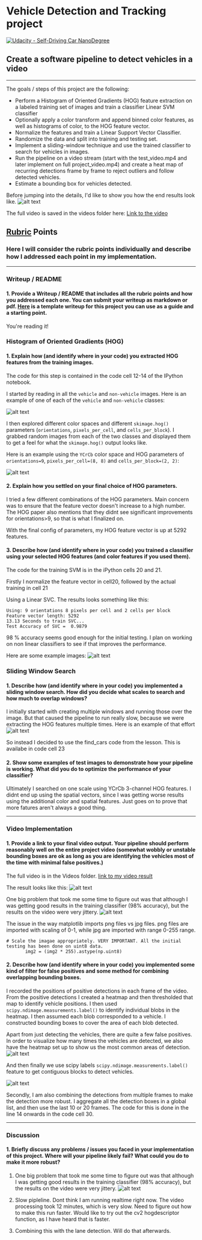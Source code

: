 # **Vehicle Detection and Tracking project**
[![Udacity - Self-Driving Car NanoDegree](https://s3.amazonaws.com/udacity-sdc/github/shield-carnd.svg)](http://www.udacity.com/drive)

## Create a software pipeline to detect vehicles in a video
---

The goals / steps of this project are the following:

* Perform a Histogram of Oriented Gradients (HOG) feature extraction on a labeled training set of images and train a classifier Linear SVM classifier
* Optionally apply a color transform and append binned color features, as well as histograms of color, to the HOG feature vector.
* Normalize the features and train a Linear Support Vector Classifier.
* Randomize the data and split into training and testing set.
* Implement a sliding-window technique and use the trained classifier to search for vehicles in images.
* Run the pipeline on a video stream (start with the test_video.mp4 and later implement on full project_video.mp4) and create a heat map of recurring detections frame by frame to reject outliers and follow detected vehicles.
* Estimate a bounding box for vehicles detected.

[//]: # (Image References)
[image0]: ./output_images/0_example_images.png
[image1]: ./output_images/1_color_hist_feature_vec.png
[image2]: ./output_images/2_spatial_vect.png
[image3]: ./output_images/3_hog_feature_vec.png
[image4]: ./output_images/4_svc_prediction_outputs.png
[image5]: ./output_images/5_sliding_windows.png
[image6]: ./output_images/6_hot_windows.png
[image7]: ./output_images/7_label_fcn_data.png

[//]: # (Video References)
[video1]: ./Videos/out_project_video_scalingerror.mp4
[video2]: ./Videos/out_project_video.mp4
[video3]: ./Videos/out_test_video.mp4

[video4]: ./Videos/gif_project_video_scalingerror.gif
[video5]: ./Videos/gif_project_video.gif
[video6]: ./Videos/gif_test_video.gif


[//]: # (Website References)
[website1]: (https://ezgif.com/)

Before jumping into the details, I'd like to show you how the end results look like.
![alt text][video5]

The full video is saved in the videos folder here:
[Link to the video](./Videos/out_project_video.mp4)


## [Rubric](https://review.udacity.com/#!/rubrics/513/view) Points
### Here I will consider the rubric points individually and describe how I addressed each point in my implementation.  

---
### Writeup / README

#### 1. Provide a Writeup / README that includes all the rubric points and how you addressed each one.  You can submit your writeup as markdown or pdf.  [Here](https://github.com/udacity/CarND-Vehicle-Detection/blob/master/writeup_template.md) is a template writeup for this project you can use as a guide and a starting point.  

You're reading it!

### Histogram of Oriented Gradients (HOG)

#### 1. Explain how (and identify where in your code) you extracted HOG features from the training images.

The code for this step is contained in the code cell 12-14 of the IPython notebook.

I started by reading in all the `vehicle` and `non-vehicle` images.  Here is an example of one of each of the `vehicle` and `non-vehicle` classes:

![alt text][image0]

I then explored different color spaces and different `skimage.hog()` parameters (`orientations`, `pixels_per_cell`, and `cells_per_block`).  I grabbed random images from each of the two classes and displayed them to get a feel for what the `skimage.hog()` output looks like.

Here is an example using the `YCrCb` color space and HOG parameters of `orientations=9`, `pixels_per_cell=(8, 8)` and `cells_per_block=(2, 2)`:


![alt text][image3]

#### 2. Explain how you settled on your final choice of HOG parameters.

I tried a few different combinations of the HOG parameters. Main concern was to ensure that the feature vector doesn't increase to a high number. The HOG paper also mentions that they didnt see significant improvements for orientations>9, so that is what I finalized on.

 With the final config of parameters, my HOG feature vector is up at 5292 features.

#### 3. Describe how (and identify where in your code) you trained a classifier using your selected HOG features (and color features if you used them).

The code for the training SVM is in the iPython cells 20 and 21.

Firstly I normalize the feature vector in cell20, followed by the actual training in cell 21

Using a Linear SVC. The results looks something like this:
```
Using: 9 orientations 8 pixels per cell and 2 cells per block
Feature vector length: 5292
13.13 Seconds to train SVC...
Test Accuracy of SVC =  0.9879
```
98 % accuracy seems good enough for the initial testing. I plan on working on non linear classifiers to see if that improves the performance.

Here are some example images:
![alt text][image4]

### Sliding Window Search

#### 1. Describe how (and identify where in your code) you implemented a sliding window search.  How did you decide what scales to search and how much to overlap windows?

I initially started with creating multiple windows and running those over the image. But that caused the pipeline to run really slow, because we were extracting the HOG features multiple times.
Here is an example of that effort
![alt text][image5]

So instead I decided to use the find_cars code from the lesson. This is availabe in code cell 23

#### 2. Show some examples of test images to demonstrate how your pipeline is working.  What did you do to optimize the performance of your classifier?

Ultimately I searched on one scale using YCrCb 3-channel HOG features. I didnt end up using the spatial vectors, since I was getting worse results using the additional color and spatial features. Just goes on to prove that more fatures aren't always a good thing.

---

### Video Implementation

#### 1. Provide a link to your final video output.  Your pipeline should perform reasonably well on the entire project video (somewhat wobbly or unstable bounding boxes are ok as long as you are identifying the vehicles most of the time with minimal false positives.)
The full video is in the Videos folder. [link to my video result](.Videos/project_video.mp4)

The result looks like this:
![alt text][video5]

One big problem that took me some time to figure out was that although I was getting good results in the training classifier (98% accuracy), but the results on the video were very jittery.
![alt text][video4]

The issue in the way matplotlib imports png files vs jpg files.
png files are imported with scaling of 0-1, while jpg are imported with range 0-255 range.
```
# Scale the imagae appropriately. VERY IMPORTANT. All the initial testing has been done on uint8 data.
       img2 = (img2 * 255).astype(np.uint8)
```
#### 2. Describe how (and identify where in your code) you implemented some kind of filter for false positives and some method for combining overlapping bounding boxes.

I recorded the positions of positive detections in each frame of the video.  From the positive detections I created a heatmap and then thresholded that map to identify vehicle positions.  I then used `scipy.ndimage.measurements.label()` to identify individual blobs in the heatmap.  I then assumed each blob corresponded to a vehicle.  I constructed bounding boxes to cover the area of each blob detected.  

Apart from just detecting the vehicles, there are quite a few false positives.
In order to visualize how many times the vehicles are detected, we also have the heatmap set up to show us the most common areas of detection.
![alt text][ image6]

And then finally we use scipy labels `scipy.ndimage.measurements.label()` feature to get contiguous blocks to detect vehicles.

![alt text][image7]

Secondly, I am also combining the detections from multiple frames to make the detection more robust. I aggregate all the detection boxes in a global list, and then use the last 10 or 20 frames. The code for this is done in the line 14 onwards in the code cell 30.

---

### Discussion

#### 1. Briefly discuss any problems / issues you faced in your implementation of this project.  Where will your pipeline likely fail?  What could you do to make it more robust?

1) One big problem that took me some time to figure out was that although I was getting good results in the training classifier (98% accuracy), but the results on the video were very jittery.
![alt text][video4]

2) Slow pipleline. Dont think I am running realtime right now. The video processing took 12 minutes, which is very slow. Need to figure out how to make this run faster. Would like to try out the cv2 hogdescriptor function, as I have heard that is faster.

3) Combining this with the lane detection. Will do that afterwards.
